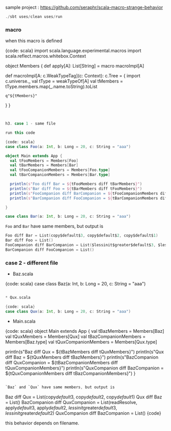 sample project : https://github.com/seraphr/scala-macro-strange-behavior

```scala
./sbt uses/clean uses/run
```

### macro

when this macro is defined

{code: scala}
import scala.language.experimental.macros
import scala.reflect.macros.whitebox.Context

object Members {
  def apply[A]: List[String] = macro macroImpl[A]

  def macroImpl[A: c.WeakTypeTag](c: Context): c.Tree = {
    import c.universe._
    val tType = weakTypeOf[A]
    val tMembers = tType.members.map(_.name.toString).toList

    q"${tMembers}"
  }
}
```scala


h3. case 1 - same file

run this code

{code: scala}
case class Foo(a: Int, b: Long = 20, c: String = "aaa")

object Main extends App {
  val tFooMembers = Members[Foo]
  val tBarMembers = Members[Bar]
  val tFooCompanionMembers = Members[Foo.type]
  val tBarCompanionMembers = Members[Bar.type]

  println(s"Foo diff Bar = ${tFooMembers diff tBarMembers}")
  println(s"Bar diff Foo = ${tBarMembers diff tFooMembers}")
  println(s"FooCompanion diff BarCompanion = ${tFooCompanionMembers diff tBarCompanionMembers}")
  println(s"BarCompanion diff FooCompanion = ${tBarCompanionMembers diff tFooCompanionMembers}")

}

case class Bar(a: Int, b: Long = 20, c: String = "aaa")
```

`Foo` and `Bar` have same members, but output is

```scala
Foo diff Bar = List(copy$default$3, copy$default$2, copy$default$1)
Bar diff Foo = List()
FooCompanion diff BarCompanion = List($lessinit$greater$default$3, $lessinit$greater$default$2)
BarCompanion diff FooCompanion = List()
```

### case 2 - different file

- Baz.scala

{code: scala}
case class Baz(a: Int, b: Long = 20, c: String = "aaa")
```scala

* Qux.scala

{code: scala}
case class Qux(a: Int, b: Long = 20, c: String = "aaa")
```


- Main.scala

{code: scala}
object Main extends App {
  val tBazMembers = Members[Baz]
  val tQuxMembers = Members[Qux]
  val tBazCompanionMembers = Members[Baz.type]
  val tQuxCompanionMembers = Members[Qux.type]

  println(s"Baz diff Qux = ${tBazMembers diff tQuxMembers}")
  println(s"Qux diff Baz = ${tQuxMembers diff tBazMembers}")
  println(s"BazCompanion diff QuxCompanion = ${tBazCompanionMembers diff tQuxCompanionMembers}")
  println(s"QuxCompanion diff BazCompanion = ${tQuxCompanionMembers diff tBazCompanionMembers}")
}
```scala

`Baz` and `Qux` have same members, but output is

```
Baz diff Qux = List(copy$default$3, copy$default$2, copy$default$1)
Qux diff Baz = List()
BazCompanion diff QuxCompanion = List(readResolve, apply$default$3, apply$default$2, $lessinit$greater$default$3, $lessinit$greater$default$2)
QuxCompanion diff BazCompanion = List()
{code}

this behavior depends on filename.
